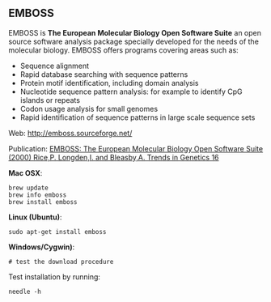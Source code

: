## EMBOSS

EMBOSS is **The European Molecular Biology Open Software Suite**
an open source software analysis package specially developed for the needs
of the molecular biology. EMBOSS offers programs covering areas such as:

* Sequence alignment
* Rapid database searching with sequence patterns
* Protein motif identification, including domain analysis
* Nucleotide sequence pattern analysis: for example to identify CpG islands or repeats
* Codon usage analysis for small genomes
* Rapid identification of sequence patterns in large scale sequence sets

Web: http://emboss.sourceforge.net/

Publication: [EMBOSS: The European Molecular Biology Open Software Suite (2000) Rice,P. Longden,I. and Bleasby,A.
Trends in Genetics 16][emboss]

[emboss]: http://www.ncbi.nlm.nih.gov/pubmed/10827456

**Mac OSX**:

    brew update
    brew info emboss
    brew install emboss

**Linux (Ubuntu)**:

    sudo apt-get install emboss

**Windows/Cygwin)**:

    # test the download procedure

Test installation by running:

    needle -h